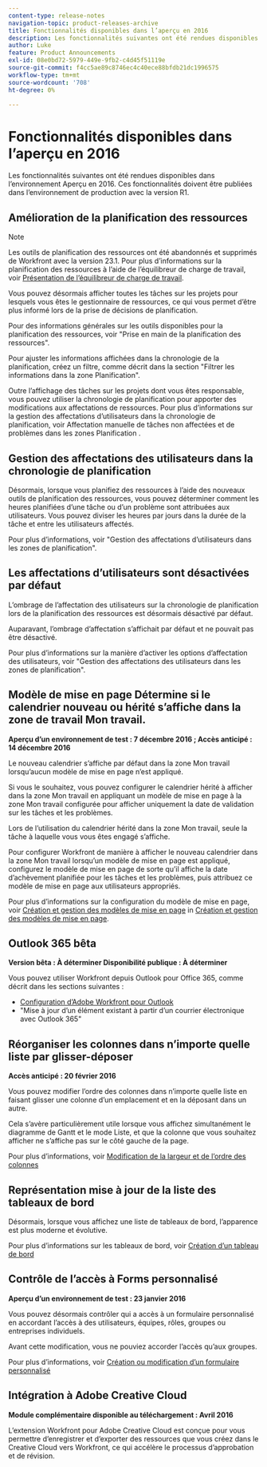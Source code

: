 ```yaml
---
content-type: release-notes
navigation-topic: product-releases-archive
title: Fonctionnalités disponibles dans l’aperçu en 2016
description: Les fonctionnalités suivantes ont été rendues disponibles dans l’environnement Aperçu en 2016. Ces fonctionnalités doivent être publiées dans l’environnement de production avec la version R1.
author: Luke
feature: Product Announcements
exl-id: 08e0bd72-5979-449e-9fb2-c4d45f51119e
source-git-commit: f4cc5ae89c8746ec4c40ece88bfdb21dc1996575
workflow-type: tm+mt
source-wordcount: '708'
ht-degree: 0%

---
```


# Fonctionnalités disponibles dans l’aperçu en 2016

Les fonctionnalités suivantes ont été rendues disponibles dans l’environnement Aperçu en 2016. Ces fonctionnalités doivent être publiées dans l’environnement de production avec la version R1.

## Amélioration de la planification des ressources

>[!NOTE]
>
>Les outils de planification des ressources ont été abandonnés et supprimés de Workfront avec la version 23.1. Pour plus d’informations sur la planification des ressources à l’aide de l’équilibreur de charge de travail, voir [Présentation de l’équilibreur de charge de travail](../../../../resource-mgmt/workload-balancer/overview-workload-balancer.md).

Vous pouvez désormais afficher toutes les tâches sur les projets pour lesquels vous êtes le gestionnaire de ressources, ce qui vous permet d’être plus informé lors de la prise de décisions de planification.

Pour des informations générales sur les outils disponibles pour la planification des ressources, voir &quot;Prise en main de la planification des ressources&quot;.

Pour ajuster les informations affichées dans la chronologie de la planification, créez un filtre, comme décrit dans la section &quot;Filtrer les informations dans la zone Planification&quot;.

Outre l’affichage des tâches sur les projets dont vous êtes responsable, vous pouvez utiliser la chronologie de planification pour apporter des modifications aux affectations de ressources. Pour plus d’informations sur la gestion des affectations d’utilisateurs dans la chronologie de planification, voir Affectation manuelle de tâches non affectées et de problèmes dans les zones Planification .

## Gestion des affectations des utilisateurs dans la chronologie de planification

Désormais, lorsque vous planifiez des ressources à l’aide des nouveaux outils de planification des ressources, vous pouvez déterminer comment les heures planifiées d’une tâche ou d’un problème sont attribuées aux utilisateurs. Vous pouvez diviser les heures par jours dans la durée de la tâche et entre les utilisateurs affectés.

Pour plus d’informations, voir &quot;Gestion des affectations d’utilisateurs dans les zones de planification&quot;.

## Les affectations d’utilisateurs sont désactivées par défaut

L’ombrage de l’affectation des utilisateurs sur la chronologie de planification lors de la planification des ressources est désormais désactivé par défaut.

Auparavant, l’ombrage d’affectation s’affichait par défaut et ne pouvait pas être désactivé.

Pour plus d’informations sur la manière d’activer les options d’affectation des utilisateurs, voir &quot;Gestion des affectations des utilisateurs dans les zones de planification&quot;.

## Modèle de mise en page Détermine si le calendrier nouveau ou hérité s’affiche dans la zone de travail Mon travail.

**Aperçu d’un environnement de test : 7 décembre 2016 ; Accès anticipé : 14 décembre 2016** 

Le nouveau calendrier s’affiche par défaut dans la zone Mon travail lorsqu’aucun modèle de mise en page n’est appliqué.

Si vous le souhaitez, vous pouvez configurer le calendrier hérité à afficher dans la zone Mon travail en appliquant un modèle de mise en page à la zone Mon travail configurée pour afficher uniquement la date de validation sur les tâches et les problèmes.

Lors de l’utilisation du calendrier hérité dans la zone Mon travail, seule la tâche à laquelle vous vous êtes engagé s’affiche.

Pour configurer Workfront de manière à afficher le nouveau calendrier dans la zone Mon travail lorsqu’un modèle de mise en page est appliqué, configurez le modèle de mise en page de sorte qu’il affiche la date d’achèvement planifiée pour les tâches et les problèmes, puis attribuez ce modèle de mise en page aux utilisateurs appropriés.

Pour plus d’informations sur la configuration du modèle de mise en page, voir [Création et gestion des modèles de mise en page](../../../../administration-and-setup/customize-workfront/use-layout-templates/create-and-manage-layout-templates.md#customizing-my-work) in [Création et gestion des modèles de mise en page](../../../../administration-and-setup/customize-workfront/use-layout-templates/create-and-manage-layout-templates.md).

## Outlook 365 bêta

**Version bêta : À déterminer Disponibilité publique : À déterminer**

Vous pouvez utiliser Workfront depuis Outlook pour Office 365, comme décrit dans les sections suivantes :

* [Configuration d’Adobe Workfront pour Outlook](../../../../workfront-integrations-and-apps/using-workfront-with-outlook/set-up-workfront-for-outlook.md)
* &quot;Mise à jour d’un élément existant à partir d’un courrier électronique avec Outlook 365&quot;

## Réorganiser les colonnes dans n’importe quelle liste par glisser-déposer

**Accès anticipé : 20 février 2016**

Vous pouvez modifier l’ordre des colonnes dans n’importe quelle liste en faisant glisser une colonne d’un emplacement et en la déposant dans un autre.

Cela s’avère particulièrement utile lorsque vous affichez simultanément le diagramme de Gantt et le mode Liste, et que la colonne que vous souhaitez afficher ne s’affiche pas sur le côté gauche de la page. 

Pour plus d’informations, voir [Modification de la largeur et de l’ordre des colonnes](../../../../reports-and-dashboards/reports/reporting-elements/modify-column-width-order.md)

## Représentation mise à jour de la liste des tableaux de bord

Désormais, lorsque vous affichez une liste de tableaux de bord, l’apparence est plus moderne et évolutive.

Pour plus d’informations sur les tableaux de bord, voir [Création d’un tableau de bord](../../../../reports-and-dashboards/dashboards/creating-and-managing-dashboards/create-dashboard.md)

## Contrôle de l’accès à Forms personnalisé

**Aperçu d’un environnement de test : 23 janvier 2016**

Vous pouvez désormais contrôler qui a accès à un formulaire personnalisé en accordant l’accès à des utilisateurs, équipes, rôles, groupes ou entreprises individuels. 

Avant cette modification, vous ne pouviez accorder l’accès qu’aux groupes.

Pour plus d’informations, voir [Création ou modification d’un formulaire personnalisé](../../../../administration-and-setup/customize-workfront/create-manage-custom-forms/create-or-edit-a-custom-form.md)

## Intégration à Adobe Creative Cloud

**Module complémentaire disponible au téléchargement : Avril 2016**

L’extension Workfront pour Adobe Creative Cloud est conçue pour vous permettre d’enregistrer et d’exporter des ressources que vous créez dans le Creative Cloud vers Workfront, ce qui accélère le processus d’approbation et de révision.
